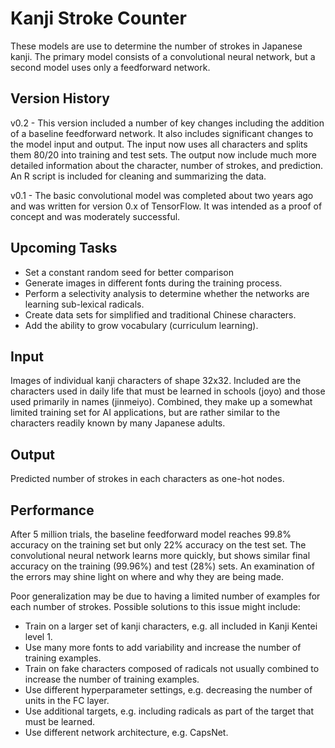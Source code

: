 # Kanji Stroke Counter
These models are use to determine the number of strokes in Japanese kanji. The primary model consists of a convolutional neural network, but a second model uses only a feedforward network.

## Version History
v0.2 - This version included a number of key changes including the addition of a baseline feedforward network. It also includes significant changes to the model input and output. The input now uses all characters and splits them 80/20 into training and test sets. The output now include much more detailed information about the character, number of strokes, and prediction. An R script is included for cleaning and summarizing the data.

v0.1 - The basic convolutional model was completed about two years ago and was written for version 0.x of TensorFlow. It was intended as a proof of concept and was moderately successful.

## Upcoming Tasks
- Set a constant random seed for better comparison
- Generate images in different fonts during the training process.
- Perform a selectivity analysis to determine whether the networks are learning sub-lexical radicals.
- Create data sets for simplified and traditional Chinese characters.
- Add the ability to grow vocabulary (curriculum learning).

## Input
Images of individual kanji characters of shape 32x32. Included are the characters used in daily life that must be learned in schools (joyo) and those used primarily in names (jinmeiyo). Combined, they make up a somewhat limited training set for AI applications, but are rather similar to the characters readily known by many Japanese adults.

## Output
Predicted number of strokes in each characters as one-hot nodes.

## Performance
After 5 million trials, the baseline feedforward model reaches 99.8% accuracy on the training set but only 22% accuracy on the test set. The convolutional neural network learns more quickly, but shows similar final accuracy on the training (99.96%) and test (28%) sets. An examination of the errors may shine light on where and why they are being made.

Poor generalization may be due to having a limited number of examples for each number of strokes. Possible solutions to this issue might include:
- Train on a larger set of kanji characters, e.g. all included in Kanji Kentei level 1.
- Use many more fonts to add variability and increase the number of training examples.
- Train on fake characters composed of radicals not usually combined to increase the number of training examples.
- Use different hyperparameter settings, e.g. decreasing the number of units in the FC layer.
- Use additional targets, e.g. including radicals as part of the target that must be learned.
- Use different network architecture, e.g. CapsNet.
